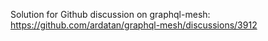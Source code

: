 Solution for Github discussion on graphql-mesh: https://github.com/ardatan/graphql-mesh/discussions/3912
